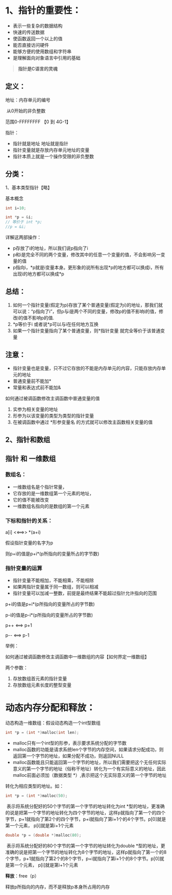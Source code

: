 # 1、指针的重要性：

- 表示一些复杂的数据结构 
- 快速的传送数据                     
- 使函数返回一个以上的值
- 能否直接访问硬件      
- 能够方便的使用数组和字符串    
- 是理解面向对象语言中引用的基础

> **指针是C语言的灵魂**

 

## 定义：

地址：内存单元的编号

​	从0开始的非负整数

范围0-FFFFFFFF 【0 到 4G-1】

指针：

- 指针就是地址 地址就是指针
- 指针变量就是存放内存单元地址的变量
- 指针本质上就是一个操作受限的非负整数

## 分类：

1、基本类型指针【略】

基本概念    

```c
int i=10;

int *p = &i; 
// 等价于 int *p;
//p = &i;
```

详解这两部操作：

- p存放了i的地址，所以我们说p指向了i
- p和i是完全不同的两个变量，修改其中的任意一个变量的值，不会影响另一变量的值
- p指向i，\*p就是i变量本身。更形象的说所有出现\*p的地方都可以换成i，所有出现i的地方都可以换成*p

 

## 总结：

1. 如何一个指针变量(假定为p)存放了某个普通变量(假定为i)的地址，那我们就可以说：“p指向了i”，但p与i是两个不同的变量，修改p的值不影响i的值，修改i的值不影响p的值.
2. \*p等价于i 或者说\*p可以与i在任何地方互换
3. 如果一个指针变量指向了某个普通变量，则\*指针变量 就完全等价于该普通变量

 

## 注意：

- 指针变量也是变量，只不过它存放的不能是内存单元的内容，只能存放内存单元的地址
- 普通变量前不能加\*
- 常量和表达式前不能加&



如何通过被调函数修改主调函数中普通变量的值            

1. 实参为相关变量的地址
2. 形参为以该变量的类型为类型的指针变量
3. 在被调函数中通过 \*形参变量名 的方式就可以修改主函数相关变量的值



## 2、指针和数组

## 指针 和 一维数组

### 数组名：

- 一维数组名是个指针常量，
- 它存放的是一维数组第一个元素的地址， 
- 它的值不能被改变
- 一维数组名指向的是数组的第一个元素

### 下标和指针的关系：

a[i] <<==>> *(a+i)

假设指针变量的名字为p

则p+i的值是p+i\*(p所指向的变量所占的字节数)

### 指针变量的运算

- 指针变量不能相加，不能相乘，不能相除
- 如果两指针变量属于同一数组，则可以相减
- 指针变量可以加减一整数，前提是最终结果不能超过指针允许指向的范围

p+i的值是p+i*(p所指向的变量所占的字节数)

p-i的值是p-i*(p所指向的变量所占的字节数)

p++    <==>    p+1

p--     <==>     p-1

举例：

如何通过被调函数修改主调函数中一维数组的内容【如何界定一维数组】

两个参数：

1. 存放数组首元素的指针变量
2. 存放数组元素长度的整型变量

  

# 动态内存分配和释放：    

动态构造一维数组：假设动态构造一个int型数组

```c
int *p = (int *)malloc(int len);
```

- malloc只有一个int型的形参，表示要求系统分配的字节数
- malloc函数的功能是请求系统len个字节的内存空间，如果请求分配成功，则返回第一个字节的地址，如果分配不成功，则返回NULL
- malloc函数能且只能返回第一个字节的地址，所以我们需要把这个无任何实际意义的第一个字节的地址（俗称干地址）转化为一个有实际意义的地址，因此malloc前面必须加（数据类型     *）,表示把这个无实际意义的第一个字节的地址

转化为相应类型的地址。如：

```c 
int *p = (int *)malloc(50); 
```

​    表示将系统分配好的50个字节的第一个字节的地址转化为int *型的地址，更准确的说是把第一个字节的地址转化为四个字节的地址，这样p就指向了第一个的四个字节，p+1就指向了第2个的四个字节，p+i就指向了第i+1个的4个字节。p[0]就是第一个元素， p[i]就是第i+1个元素

```c
double *p = (double *)malloc(80); 
```

​    表示将系统分配好的80个字节的第一个字节的地址转化为double *型的地址，更准确的说是把第一个字节的地址转化为8个字节的地址，这样p就指向了第一个的8个字节，p+1就指向了第2个的8个字节，p+i就指向了第i+1个的8个字节。p[0]就是第一个元素， p[i]就是第i+1个元素

 

**释放**：free（p）

释放p所指向的内存，而不是释放p本身所占用的内存